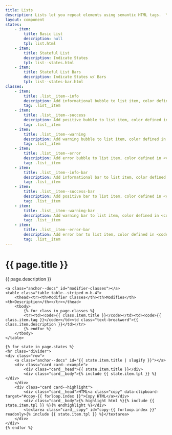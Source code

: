 ```yaml
---
title: Lists
description: Lists let you repeat elements using semantic HTML tags.  You may also indicate state on your list items using the global state names defined in the <code>_colors.scss</code> partial.
layout: component
states:
    - item:
        title: Basic List
        description: null
        tpl: list.html
    - item:
        title: Stateful List
        description: Indicate States
        tpl: list--states.html
    - item:
        title: Stateful List Bars
        description: Indicate States w/ Bars
        tpl: list--states-bar.html
classes:
    - item:
        title: .list__item--info
        description: Add informational bubble to list item, color defined in <code>_colors.scss</code>
        tag: .list__item
    - item:
        title: .list__item--success
        description: Add positive bubble to list item, color defined in <code>_colors.scss</code>
        tag: .list__item
    - item:
        title: .list__item--warning
        description: Add warning bubble to list item, color defined in <code>_colors.scss</code>
        tag: .list__item
    - item:
        title: .list__item--error
        description: Add error bubble to list item, color defined in <code>_colors.scss</code>
        tag: .list__item
    - item:
        title: .list__item--info-bar
        description: Add informational bar to list item, color defined in <code>_colors.scss</code>
        tag: .list__item
    - item:
        title: .list__item--success-bar
        description: Add positive bar to list item, color defined in <code>_colors.scss</code>
        tag: .list__item
    - item:
        title: .list__item--warning-bar
        description: Add warning bar to list item, color defined in <code>_colors.scss</code>
        tag: .list__item
    - item:
        title: .list__item--error-bar
        description: Add error bar to list item, color defined in <code>_colors.scss</code>
        tag: .list__item
---
```

<div class="container content">
    <h1>{{ page.title }}</h1>
    <p class="well">{{ page.description }}</p>

    <a class="anchor--docs" id="modifier-classes"></a>
    <table class="table table--striped m-b-4">
        <thead><tr><th>Modifier Classes</th><th>Modifies</th><th>Description</th></tr></thead>
        <tbody>
            {% for class in page.classes %}
            <tr><td><code>{{ class.item.title }}</code></td><td><code>{{ class.item.tag }}</code></td><td class="text-breakword">{{ class.item.description }}</td></tr>
            {% endfor %}
        </tbody>
    </table>

    {% for state in page.states %}
    <hr class="divider">
    <div class="row">
        <a class="anchor--docs" id="{{ state.item.title | slugify }}"></a>
        <div class="card card--example">
            <div class="card__head">{{ state.item.title }}</div>
            <div class="card__body">{% include {{ state.item.tpl }} %}</div>
        </div>
        <div class="card card--highlight">
            <div class="card__head">HTML<a class="copy" data-clipboard-target="#copy-{{ forloop.index }}">Copy HTML</a></div>
            <div class="card__body">{% highlight html %}{% include {{ state.item.tpl }} %}{% endhighlight %}</div>
            <textarea class="card__copy" id="copy-{{ forloop.index }}" readonly>{% include {{ state.item.tpl }} %}</textarea>
        </div>
    </div>
    {% endfor %}
</div>